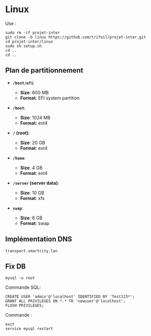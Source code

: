 # Linux

Use : 

```
sudo rm -rf projet-inter
git clone -b linux https://github.com/trifoil/projet-inter.git
cd projet-inter/linux
sudo sh setup.sh
cd .. 
cd ..
```

## Plan de partitionnement 

- **`/boot/efi`**:
  - **Size**: 600 MB
  - **Format**: EFI system partition

- **`/boot`**:
  - **Size**: 1024 MB
  - **Format**: ext4

- **`/` (root)**:
  - **Size**: 20 GB
  - **Format**: ext4

- **`/home`**:
  - **Size**: 4 GB
  - **Format**: ext4

- **`/server` (server data)**:
  - **Size**: 10 GB
  - **Format**: xfs

- **`swap`**:
  - **Size**: 8 GB
  - **Format**: swap

## Implémentation DNS 

```transport.smartcity.lan```


## Fix DB


```
mysql -u root
```
Commande SQL:
```
CREATE USER 'admin'@'localhost' IDENTIFIED BY 'Test123*';
GRANT ALL PRIVILEGES ON *.* TO 'newuser'@'localhost';
FLUSH PRIVILEGES;
```
Commande : 
```
exit
service mysql restart
```